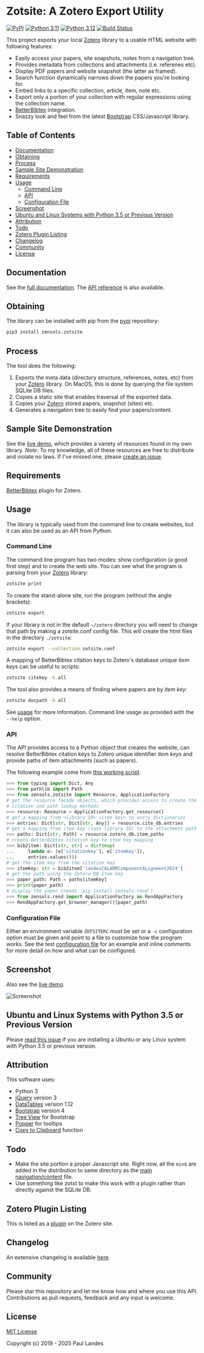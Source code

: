 # Zotsite: A Zotero Export Utility

[![PyPI][pypi-badge]][pypi-link]
[![Python 3.11][python311-badge]][python311-link]
[![Python 3.12][python312-badge]][python312-link]
[![Build Status][build-badge]][build-link]

This project exports your local [Zotero] library to a usable HTML website with
following features:

* Easily access your papers, site snapshots, notes from a navigation tree.
* Provides metadata from collections and attachments (i.e. referenes etc).
* Display PDF papers and website snapshot (the latter as framed).
* Search function dynamically narrows down the papers you're looking for.
* Embed links to a specific collection, article, item, note etc.
* Export only a portion of your collection with regular expressions using the
  collection name.
* [BetterBibtex] integration.
* Snazzy look and feel from the latest [Bootstrap] CSS/Javascript library.

<!-- markdown-toc start - Don't edit this section. Run M-x markdown-toc-refresh-toc -->
## Table of Contents

- [Documentation](#documentation)
- [Obtaining](#obtaining)
- [Process](#process)
- [Sample Site Demonstration](#sample-site-demonstration)
- [Requirements](#requirements)
- [Usage](#usage)
    - [Command Line](#command-line)
    - [API](#api)
    - [Configuration File](#configuration-file)
- [Screenshot](#screenshot)
- [Ubuntu and Linux Systems with Python 3.5 or Previous Version](#ubuntu-and-linux-systems-with-python-35-or-previous-version)
- [Attribution](#attribution)
- [Todo](#todo)
- [Zotero Plugin Listing](#zotero-plugin-listing)
- [Changelog](#changelog)
- [Community](#community)
- [License](#license)

<!-- markdown-toc end -->


## Documentation

See the [full documentation](https://plandes.github.io/zotsite/index.html).
The [API reference](https://plandes.github.io/zotsite/api.html) is also
available.


## Obtaining

The library can be installed with pip from the [pypi] repository:
```bash
pip3 install zensols.zotsite
```


## Process

The tool does the following:

1. Exports the meta data (directory structure, references, notes, etc) from
   your [Zotero] library.  On MacOS, this is done by querying the file system
   SQLite DB files.
2. Copies a static site that enables traversal of the exported data.
3. Copies your [Zotero] stored papers, snapshot (sites) etc.
4. Generates a navigation tree to easily find your papers/content.


## Sample Site Demonstration

See the [live demo], which provides a variety of resources found in my own
library.  *Note:* To my knowledge, all of these resources are free to
distribute and violate no laws.  If I've missed one,
please [create an issue](CONTRIBUTING.md).

## Requirements

[BetterBibtex] plugin for Zotero.


## Usage

The library is typically used from the command line to create websites, but it
can also be used as an API from Python.


### Command Line

The command line program has two modes: show configuration (a good first step)
and to create the web site.  You can see what the program is parsing from your
[Zotero] library:

```bash
zotsite print
```

To create the stand-alone site, run the program (without the angle brackets):

```bash
zotsite export
```

If your library is not in the default `~/zotero` directory you will need to
change that path by making a zotsite.conf config file.  This will create the
html files in the directory `./zotsite`:

```bash
zotsite export --collection zotsite.conf
```

A mapping of BetterBibtex citation keys to Zotero's database unique *item keys*
can be useful to scripts:
```bash
zotsite citekey -k all
```

The tool also provides a means of finding where papers are by *item key*:
```bash
zotsite docpath -k all
```

See [usage](doc/usage.md) for more information.  Command line usage as provided
with the `--help` option.


### API

The API provides access to a Python object that creates the website, can
resolve BetterBibtex citation keys to Zotero unique identifier *item keys* and
provide paths of item attachments (such as papers).

The following example come from [this working script](example/showpaper.py).

```python
>>> from typing import Dict, Any
>>> from pathlib import Path
>>> from zensols.zotsite import Resource, ApplicationFactory
# get the resource facade objects, which provides access to create the site,
# citation and path lookup methods
>>> resource: Resource = ApplicationFactory.get_resource()
# get a mapping from <library ID>_<item key> to entry dictionaries
>>> entries: Dict[str, Dict[str, Any]] = resource.cite_db.entries
# get a mapping from item key (sans library ID) to the attachment path
>>> paths: Dict[str, Path] = resource.zotero_db.item_paths
# create BetterBibtex citation key to item key mapping
>>> bib2item: Dict[str, str] = dict(map(
...     lambda e: (e['citationKey'], e['itemKey']),
...     entries.values()))
# get the item key from the citation key
>>> itemKey: str = bib2item['landesCALAMRComponentALignment2024']
# get the path using the Zotero DB item key
>>> paper_path: Path = paths[itemKey]
>>> print(paper_path)
# display the paper (needs 'pip install zensols.rend')
>>> from zensols.rend import ApplicationFactory as RendAppFactory
>>> RendAppFactory.get_browser_manager()(paper_path)
```


### Configuration File

Either an environment variable `ZOTSITERC` must be set or a `-c` configuration
option must be given and point to a file to customize how the program works.
See the test [configuration file] for an example and inline comments for more
detail on how and what can be configured.


## Screenshot

Also see the [live demo].

![Screenshot][screenshot]


## Ubuntu and Linux Systems with Python 3.5 or Previous Version

Please [read this issue](https://github.com/plandes/zotsite/issues/4) if you
are installing a Ubuntu or any Linux system with Python 3.5 or previous
version.


## Attribution

This software uses:
* Python 3
* [jQuery] version 3
* [DataTables] version 1.12
* [Bootstrap] version 4
* [Tree View] for Bootstrap
* [Popper] for tooltips
* [Copy to Clipboard] function


## Todo

* Make the site portion a proper Javascript site.  Right now, all the `min`s
  are added in the distribution to same directory as
  the [main navigation/content](resources/site/src/js/zotero.js) file.
* Use something like zotxt to make this work with a plugin rather than directly
  against the SQLite DB.


## Zotero Plugin Listing

This is listed as a [plugin] on the Zotero site.


## Changelog

An extensive changelog is available [here](CHANGELOG.md).


## Community

Please star this repository and let me know how and where you use this API.
Contributions as pull requests, feedback and any input is welcome.


## License

[MIT License](LICENSE.md)

Copyright (c) 2019 - 2025 Paul Landes


<!-- links -->
[pypi]: https://pypi.org/project/zensols.zotsite/
[pypi-link]: https://pypi.python.org/pypi/zensols.zotsite
[pypi-badge]: https://img.shields.io/pypi/v/zensols.zotsite.svg
[python311-badge]: https://img.shields.io/badge/python-3.11-blue.svg
[python311-link]: https://www.python.org/downloads/release/python-3110
[python312-badge]: https://img.shields.io/badge/python-3.11-blue.svg
[python312-link]: https://www.python.org/downloads/release/python-3120
[build-badge]: https://github.com/plandes/zotsite/workflows/CI/badge.svg
[build-link]: https://github.com/plandes/zotsite/actions
[gitter-link]: https://gitter.im/zoterosite/zotsite
[gitter-badge]: https://badges.gitter.im/zoterosite/gitter.png

[live demo]: https://plandes.github.io/zotsite/demo/index.html
[screenshot]: https://raw.githubusercontent.com/plandes/zotsite/master/doc/snapshot.png

[Zotero]: https://www.zotero.org
[jQuery]: https://jquery.com
[DataTables]: https://datatables.net
[Bootstrap]: https://getbootstrap.com
[Tree View]: https://github.com/jonmiles/bootstrap-treeview
[Popper]: https://popper.js.org
[plugin]: https://www.zotero.org/support/plugins#website_integration
[Copy to Clipboard]: https://ourcodeworld.com/articles/read/143/how-to-copy-text-to-clipboard-with-javascript-easily
[BetterBibtex]: https://github.com/retorquere/zotero-better-bibtex
[configuration file]: test-resources/zotsite.conf
[Python regular expression]: https://docs.python.org/3/library/re.html
